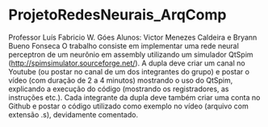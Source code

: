 # ProjetoRedesNeurais_ArqComp
Professor Luís Fabricio W. Góes
Alunos: Victor Menezes Caldeira e Bryann Bueno Fonseca
O trabalho consiste em implementar uma rede neural perceptron de um neurônio em assembly utilizando um simulador QtSpim (http://spimsimulator.sourceforge.net/).
A dupla deve criar um canal no Youtube (ou postar no canal de um dos integrantes do grupo) e postar o vídeo (com duração de 2 a 4 minutos) mostrando o uso do QtSpim, explicando a execução do código (mostrando os registradores, as instruções etc.).
Cada integrante da dupla deve também criar uma conta no Github e postar o código utilizado como exemplo no vídeo (arquivo com extensão .s), devidamente comentado.
